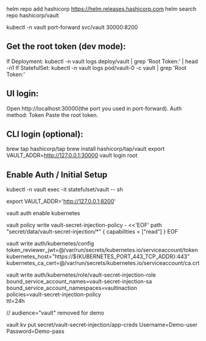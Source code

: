 helm repo add hashicorp https://helm.releases.hashicorp.com
helm search repo hashicorp/vault


kubectl -n vault port-forward svc/vault 30000:8200

## Get the root token (dev mode):

If Deployment: kubectl -n vault logs deploy/vault | grep 'Root Token:' | head -n1
If StatefulSet: kubectl -n vault logs pod/vault-0 -c vault | grep 'Root Token:'

## UI login:
Open http://localhost:30000(the port you used in port-forward).
Auth method: Token
Paste the root token.

## CLI login (optional):
brew tap hashicorp/tap
brew install hashicorp/tap/vault
export VAULT_ADDR=http://127.0.0.1:30000
vault login root


## Enable Auth / Initial Setup

kubectl -n vault exec -it statefulset/vault -- sh

export VAULT_ADDR='http://127.0.0.1:8200'

vault auth enable kubernetes

vault policy write vault-secret-injection-policy - <<'EOF'
path "secret/data/vault-secret-injection/*" {
  capabilities = ["read"]
}
EOF


vault write auth/kubernetes/config \
  token_reviewer_jwt=@/var/run/secrets/kubernetes.io/serviceaccount/token \
  kubernetes_host="https://${KUBERNETES_PORT_443_TCP_ADDR}:443" \
  kubernetes_ca_cert=@/var/run/secrets/kubernetes.io/serviceaccount/ca.crt

vault write auth/kubernetes/role/vault-secret-injection-role \
   bound_service_account_names=vault-secret-injection-sa \
   bound_service_account_namespaces=vaultinaction \
   policies=vault-secret-injection-policy \
   ttl=24h

//   audience="vault" removed for demo

vault kv put secret/vault-secret-injection/app-creds Username=Demo-user Password=Demo-pass